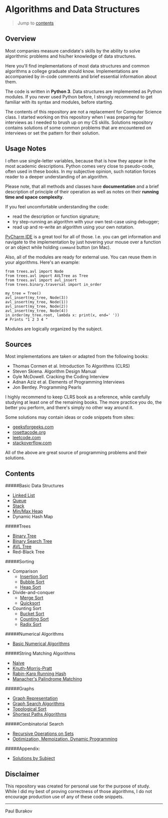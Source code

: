 # Algorithms and Data Structures

> Jump to [contents](#contents)

## Overview
Most companies measure candidate's skills by the ability to solve algorithmic problems 
 and his/her knowledge of data structures. 

Here you'll find implementations of most data structures and common algorithms a college 
 graduate should know. Implementations are accompanied by in-code comments and brief 
 essential information about them. 

The code is written in **Python 3**. Data structures are implemented as Python modules. 
 If you never used Python before, I strongly recommend to get familiar with its syntax 
 and modules, before starting.

The contents of this repository are not a replacement for Computer Science class. I 
 started working on this repository when I was preparing for interviews as I needed to 
 brush up on my CS skills. Solutions repository contains solutions of some common 
 problems that are encountered on interviews or set the pattern for their solution. 

## Usage Notes
I often use single-letter variables, because that is how they appear in the most 
 academic descriptions. Python comes very close to pseudo-code, often used in these 
 books. In my subjective opinion, such notation forces reader to a deeper understanding 
 of an algorithm. 

Please note, that all methods and classes have **documentation** and a brief description
 of principle of their operation as well as notes on their **running time and space 
 complexity**.

If you feel uncomfortable understanding the code:
- read the description or function signature;
- try step-running an algorithm with your own test-case using debugger; 
- read up and re-write an algorithm using your own notation.

[PyCharm IDE](https://www.jetbrains.com/pycharm) is a great tool for all of those. I.e. 
 you can get information and navigate to the implementation by just hovering your mouse
 over a function or an object while holding `command` button (on Mac).

Also, all of the modules are ready for external use. You can reuse them in your 
 algorithms. Here's an example:
```
from trees.avl import Node
from trees.avl import AVLTree as Tree
from trees.avl import avl_insert
from trees.binary.traversal import in_order

my_tree = Tree()
avl_insert(my_tree, Node(3))
avl_insert(my_tree, Node(1))
avl_insert(my_tree, Node(2))
avl_insert(my_tree, Node(4))
in_order(my_tree.root, lambda x: print(x, end=' ')) 
# Prints "1 2 3 4 "
```
Modules are logically organized by the subject.


## Sources
Most implementations are taken or adapted from the following books:
 * Thomas Cormen et al. Introduction To Algorithms (CLRS)
 * Steven Skiena. Algorithm Design Manual
 * Gyle McDowell. Cracking the Coding Interview
 * Adnan Aziz et al. Elements of Programming Interviews
 * Jon Bentley. Programming Pearls

I highly recommend to keep CLRS book as a reference, while carefully studying at least 
 one of the remaining books. The more practice you do, the better you perform, and 
 there's simply no other way around it.
 
Some solutions may contain ideas or code snippets from sites:
* [geeksforgeeks.com](http://www.geeksforgeeks.org)
* [rosettacode.org](https://rosettacode.org)
* [leetcode.com](https://leetcode.com)
* [stackoverflow.com](https://stackoverflow.com)

All of the above are great source of programming problems and their solutions.
 
## Contents

#####Basic Data Structures
* [Linked List](/basic_data_structures/linked_list)
* [Queue](/basic_data_structures/fifo)
* [Stack](/basic_data_structures/lifo)
* [Min/Max Heap](/basic_data_structures/heaps)
* Dynamic Hash Map

#####Trees
* [Binary Tree](/trees/binary)
* [Binary Search Tree](/trees/bst)
* [AVL Tree](/trees/avl)
* Red-Black Tree

#####Sorting
* Comparison
  * [Insertion Sort](/sorting/insertion_sort.py)
  * [Bubble Sort](/sorting/bubble_sort.py)
  * [Heap Sort](/sorting/heap_sort.py)
* Divide-and-conquer
  * [Merge Sort](/sorting/merge_sort.py)
  * [Quicksort](/sorting/quicksort.py)
* Counting Sort
  * [Bucket Sort](/sorting/bucket_sort.py)
  * [Counting Sort](/sorting/counting_sort.py)
  * [Radix Sort](/sorting/radix_sort.py)

#####Numerical Algorithms 
* [Basic Numerical Algorithms](/numerical)

#####String Matching Algorithms
* [Naive](/string_matching/naive.py)
* [Knuth-Morris-Pratt](/string_matching/kmp.py)
* [Rabin-Karp Running Hash](/string_matching/rabin_karp.py)
* [Manacher's Palindrome Matching](/string_matching/manacher.py)

#####Graphs
* [Graph Representation](/graphs)
* [Graph Search Algorithms](/graphs/search)
* [Topological Sort](/graphs/topological_sort)
* [Shortest Paths Algorithms](/graphs/shortest_paths)

#####Combinatorial Search
* [Recursive Operations on Sets](/combinatorial/search)
* [Optimization, Memoization, Dynamic Programming](/combinatorial/optimization)

#####Appendix: 
* [Solutions by Subject](/solutions)

## Disclaimer
This repository was created for personal use for the purpose of study. While I did my 
 best of proving correctness of those algorithms, I do not encourage production use of 
 any of these code snippets.
 
___
Paul Burakov